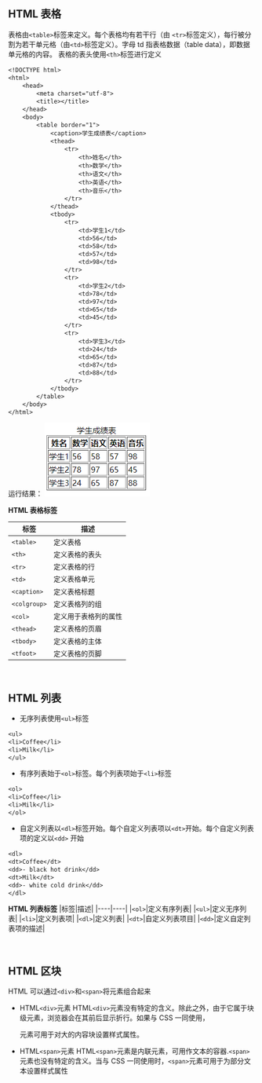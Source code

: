 ## HTML 表格
表格由`<table>`标签来定义。每个表格均有若干行（由 `<tr>`标签定义），每行被分割为若干单元格（由`<td>`标签定义）。字母 td 指表格数据（table data），即数据单元格的内容。
表格的表头使用`<th>`标签进行定义
```
<!DOCTYPE html>
<html>
	<head>
		<meta charset="utf-8">
		<title></title>
	</head>
	<body>
		<table border="1">
			<caption>学生成绩表</caption>
			<thead>
				<tr>
					<th>姓名</th>
					<th>数学</th>
					<th>语文</th>
					<th>英语</th>
					<th>音乐</th>
				</tr>
			</thead>
			<tbody>
				<tr>
					<td>学生1</td>
					<td>56</td>
					<td>58</td>
					<td>57</td>
					<td>98</td>
				</tr>
				<tr>
					<td>学生2</td>
					<td>78</td>
					<td>97</td>
					<td>65</td>
					<td>45</td>
				</tr>
				<tr>
					<td>学生3</td>
					<td>24</td>
					<td>65</td>
					<td>87</td>
					<td>88</td>
				</tr>
			</tbody>
		</table>
	</body>
</html>
```
运行结果：
<img src="IMG/table.png">

**HTML 表格标签**

|标签|描述|
|----|----|
|`<table>`|定义表格|
|`<th>`|定义表格的表头|
|`<tr>`|定义表格的行|
|`<td>`|定义表格单元|
|`<caption>`|定义表格标题|
|`<colgroup>`|定义表格列的组|
|`<col>`|定义用于表格列的属性
|`<thead>`|定义表格的页眉|
|`<tbody>`|定义表格的主体|
|`<tfoot>`|定义表格的页脚|

<br>

## HTML 列表
- 无序列表使用`<ul>`标签
```
<ul>
<li>Coffee</li>
<li>Milk</li>
</ul>
```
- 有序列表始于`<ol>`标签。每个列表项始于`<li>`标签
```
<ol>
<li>Coffee</li>
<li>Milk</li>
</ol>
```
- 自定义列表以`<dl>`标签开始。每个自定义列表项以`<dt>`开始。每个自定义列表项的定义以`<dd>` 开始
```
<dl>
<dt>Coffee</dt>
<dd>- black hot drink</dd>
<dt>Milk</dt>
<dd>- white cold drink</dd>
</dl>
```
**HTML 列表标签**
|标签|描述|
|----|----|
|`<ol>`|定义有序列表|
|`<ul>`|定义无序列表|
|`<li>`|定义列表项|
|`<dl>`|定义列表|
|`<dt>`|自定义列表项目|
|`<dd>`|定义自定列表项的描述|

<br>

## HTML 区块
HTML 可以通过`<div>`和`<span>`将元素组合起来

- HTML`<div>`元素
HTML`<div>`元素没有特定的含义。除此之外，由于它属于块级元素，浏览器会在其前后显示折行。如果与 CSS 一同使用，<div> 元素可用于对大的内容块设置样式属性。


- HTML`<span>`元素
HTML`<span>`元素是内联元素，可用作文本的容器.`<span>` 元素也没有特定的含义。当与 CSS 一同使用时，`<span>`元素可用于为部分文本设置样式属性